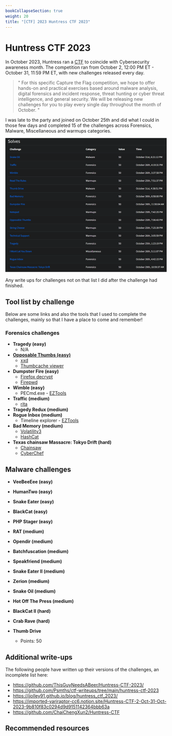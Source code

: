 ```yaml
---
bookCollapseSection: true
weight: 20
title: "[CTF] 2023 Huntress CTF 2023"
---
```


# Huntress CTF 2023
In October 2023, Huntress ran a [CTF](https://huntress.ctf.games/) to coincide with Cybersecurity awareness month. The competition ran from October 2, 12:00 PM ET - October 31, 11:59 PM ET, with new challenges released every day.

> "
> For this specific Capture the Flag competition, we hope to offer hands-on and practical exercises based around malware analysis, digital forensics and incident response, threat hunting or cyber threat intelligence, and general security. We will be releasing new challenges for you to play every single day throughout the month of October.
> "

I was late to the party and joined on October 25th and did what I could in those few days and completed 15 of the challenges across Forensics, Malware, Miscellaneous and warmups categories.

![Fancy4n6 solves](images/solves.png)

Any write ups for challenges not on that list I did after the challenge had finished. 

## Tool list by challenge
Below are some links and also the tools that I used to complete the challenges, mainly so that I have a place to come and remember!

### Forensics challenges
* **Tragedy (easy)**
  * N/A
* [**Opposable Thumbs (easy)**](forensics/opposable-thumbs/)
  * [xxd](https://linux.die.net/man/1/xxd)
  * [Thumbcache viewer](https://thumbcacheviewer.github.io/)
* **Dumpster Fire (easy)**
  * [Firefox decrypt](https://github.com/unode/firefox_decrypt)
  * [Firepwd](https://github.com/lclevy/firepwd)
* **Wimble (easy)**
  * PECmd.exe - [EZTools](https://github.com/EricZimmerman/Get-ZimmermanTools)
* **Traffic (medium)**
  * [rita](https://github.com/activecm/rita)
* **Tragedy Redux (medium)**
* **Rogue Inbox (medium)**
  * Timeline explorer - [EZTools](https://github.com/EricZimmerman/Get-ZimmermanTools)
* **Bad Memory (medium)**
  * [Volatility3](https://github.com/volatilityfoundation/volatility3)
  * [HashCat](https://hashcat.net/hashcat/)
* **Texas chainsaw Massacre: Tokyo Drift (hard)**
  * [Chainsaw](https://github.com/WithSecureLabs/chainsaw)
  * [CyberChef](https://gchq.github.io/CyberChef/)

## Malware challenges
- **VeeBeeEee (easy)**
- **HumanTwo (easy)**
- **Snake Eater (easy)**
- **BlackCat (easy)**

- **PHP Stager (easy)**

- **RAT (medium)**

- **Opendir (medium)**

- **Batchfuscation (medium)**

- **Speakfriend (medium)**

- **Snake Eater II (medium)**

- **Zerion (medium)**

- **Snake Oil (medium)**

- **Hot Off The Press (medium)**

- **BlackCat II (hard)**

- **Crab Rave (hard)**



- **Thumb Drive**
  - Points: 50




## Additional write-ups
The following people have written up their versions of the challenges, an incomplete list here:

* https://github.com/ThisGuyNeedsABeer/Huntress-CTF-2023/
* https://github.com/Psmths/ctf-writeups/tree/main/huntress-ctf-2023
* https://jjolley91.github.io/blog/huntress_ctf_2023/
* https://imported-variraptor-cc6.notion.site/Huntress-CTF-2-Oct-31-Oct-2023-9b810f83c0294d9d9151142364bbb63a
* https://github.com/ChaiChengXun2/Huntress-CTF

## Recommended resources

